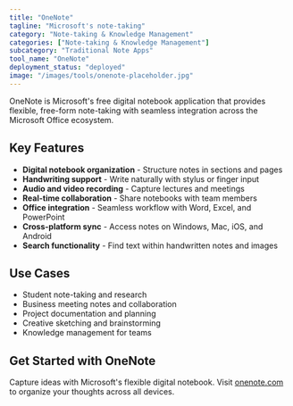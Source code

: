 ```yaml
---
title: "OneNote"
tagline: "Microsoft's note-taking"
category: "Note-taking & Knowledge Management"
categories: ["Note-taking & Knowledge Management"]
subcategory: "Traditional Note Apps"
tool_name: "OneNote"
deployment_status: "deployed"
image: "/images/tools/onenote-placeholder.jpg"
---
```

OneNote is Microsoft's free digital notebook application that provides flexible, free-form note-taking with seamless integration across the Microsoft Office ecosystem.

## Key Features

- **Digital notebook organization** - Structure notes in sections and pages
- **Handwriting support** - Write naturally with stylus or finger input
- **Audio and video recording** - Capture lectures and meetings
- **Real-time collaboration** - Share notebooks with team members
- **Office integration** - Seamless workflow with Word, Excel, and PowerPoint
- **Cross-platform sync** - Access notes on Windows, Mac, iOS, and Android
- **Search functionality** - Find text within handwritten notes and images

## Use Cases

- Student note-taking and research
- Business meeting notes and collaboration
- Project documentation and planning
- Creative sketching and brainstorming
- Knowledge management for teams

## Get Started with OneNote

Capture ideas with Microsoft's flexible digital notebook. Visit [onenote.com](https://www.onenote.com) to organize your thoughts across all devices.